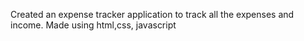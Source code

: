 Created an expense tracker application to track all the expenses and income. Made using html,css, javascript
